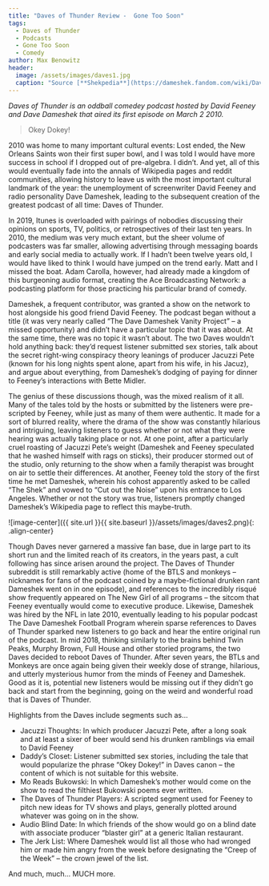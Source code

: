 ```yaml
---
title: "Daves of Thunder Review -  Gone Too Soon"
tags:
  - Daves of Thunder
  - Podcasts
  - Gone Too Soon
  - Comedy
author: Max Benowitz
header: 
  image: /assets/images/daves1.jpg
  caption: "Source [**Shekpedia**](https://dameshek.fandom.com/wiki/Daves_Of_Thunder)"
---
```

*Daves of Thunder is an oddball comedey podcast hosted by David Feeney and Dave Dameshek that aired its first episode on March 2 2010.*

> Okey Dokey!

2010 was home to many important cultural events: Lost ended, the New Orleans Saints won their first super bowl, and I was told I would have more success in school if I dropped out of pre-algebra. I didn’t. And yet, all of this would eventually fade into the annals of Wikipedia pages and reddit communities, allowing history to leave us with the most important cultural landmark of the year: the unemployment of screenwriter David Feeney and radio personality Dave Dameshek, leading to the subsequent creation of the greatest podcast of all time: Daves of Thunder.   

In 2019, Itunes is overloaded with pairings of nobodies discussing their opinions on sports, TV, politics, or retrospectives of their last ten years. In 2010, the medium was very much extant, but the sheer volume of podcasters was far smaller, allowing advertising through messaging boards and early social media to actually work. If I hadn’t been twelve years old, I would have liked to think I would have jumped on the trend early. Matt and I missed the boat. Adam Carolla, however, had already made a kingdom of this burgeoning audio format, creating the Ace Broadcasting Network: a podcasting platform for those practicing his particular brand of comedy. 

Dameshek, a frequent contributor, was granted a show on the network to host alongside his good friend David Feeney. The podcast began without a title (it was very nearly called “The Dave Dameshek Vanity Project” – a missed opportunity) and didn’t have a particular topic that it was about. At the same time, there was no topic it wasn’t about. The two Daves wouldn’t hold anything back: they’d request listener submitted sex stories, talk about the secret right-wing conspiracy theory leanings of producer Jacuzzi Pete (known for his long nights spent alone, apart from his wife, in his Jacuz), and argue about everything, from Dameshek’s dodging of paying for dinner to Feeney’s interactions with Bette Midler. 

The genius of these discussions though, was the mixed realism of it all. Many of the tales told by the hosts or submitted by the listeners were pre-scripted by Feeney, while just as many of them were authentic. It made for a sort of blurred reality, where the drama of the show was constantly hilarious and intriguing, leaving listeners to guess whether or not what they were hearing was actually taking place or not. At one point, after a particularly cruel roasting of Jacuzzi Pete’s weight (Dameshek and Feeney speculated that he washed himself with rags on sticks), their producer stormed out of the studio, only returning to the show when a family therapist was brought on air to settle their differences. At another, Feeney told the story of the first time he met Dameshek, wherein his cohost apparently asked to be called “The Shek” and vowed to “Cut out the Noise” upon his entrance to Los Angeles. Whether or not the story was true, listeners promptly changed Dameshek’s Wikipedia page to reflect this maybe-truth. 

![image-center]({{ site.url }}{{ site.baseurl }}/assets/images/daves2.png){: .align-center}

Though Daves never garnered a massive fan base, due in large part to its short run and the limited reach of its creators, in the years past, a cult following has since arisen around the project. The Daves of Thunder subreddit is still remarkably active (home of the BTLS and monkeys – nicknames for fans of the podcast coined by a maybe-fictional drunken rant Dameshek went on in one episode), and references to the incredibly risqué show frequently appeared on The New Girl of all programs – the sitcom that Feeney eventually would come to executive produce. Likewise, Dameshek was hired by the NFL in late 2010, eventually leading to his popular podcast The Dave Dameshek Football Program wherein sparse references to Daves of Thunder sparked new listeners to go back and hear the entire original run of the podcast. 
In mid 2018, thinking similarly to the brains behind Twin Peaks, Murphy Brown, Full House and other storied programs, the two Daves decided to reboot Daves of Thunder. After seven years, the BTLs and Monkeys are once again being given their weekly dose of strange, hilarious, and utterly mysterious humor from the minds of Feeney and Dameshek. Good as it is, potential new listeners would be missing out if they didn’t go back and start from the beginning, going on the weird and wonderful road that is Daves of Thunder. 

Highlights from the Daves include segments such as…

-	Jacuzzi Thoughts: In which producer Jacuzzi Pete, after a long soak and at least a sixer of beer would send his drunken ramblings via email to David Feeney
-	Daddy’s Closet: Listener submitted sex stories, including the tale that would popularize the phrase “Okey Dokey!” in Daves canon – the content of which is not suitable for this website. 
-	Mo Reads Bukowski: In which Dameshek’s mother would come on the show to read the filthiest Bukowski poems ever written. 
-	The Daves of Thunder Players: A scripted segment used for Feeney to pitch new ideas for TV shows and plays, generally plotted around whatever was going on in the show.
-	Audio Blind Date: In which friends of the show would go on a blind date with associate producer “blaster girl” at a generic Italian restaurant.
-	The Jerk List: Where Dameshek would list all those who had wronged him or made him angry from the week before designating the “Creep of the Week” – the crown jewel of the list. 

And much, much… MUCH more. 
